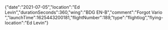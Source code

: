 {"date":"2021-07-05","location":"Ed Levin","durationSeconds":360,"wing":"BDG EN-B","comment":"Forgot Vario ","launchTime":1625443200181,"flightNumber":189,"type":"flightlog","flying-location":"Ed Levin"}
